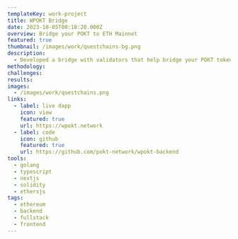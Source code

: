 ```yaml
---
templateKey: work-project
title: WPOKT Bridge
date: 2023-10-05T00:18:20.000Z
overview: Bridge your POKT to ETH Mainnet
featured: true
thumbnail: /images/work/questchains-bg.png
description:
  - Developed a bridge with validators that help bridge your POKT tokens from POKT mainnet to ETH mainnet
methodology:
challenges:
results:
images:
  - /images/work/questchains.png
links:
  - label: live dapp
    icon: view
    featured: true
    url: https://wpokt.network
  - label: code
    icon: github
    featured: true
    url: https://github.com/pokt-network/wpokt-backend
tools:
  - golang
  - typescript
  - nextjs
  - solidity
  - ethersjs
tags:
  - ethereum
  - backend
  - fullstack
  - frontend
---
```

